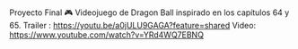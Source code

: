 Proyecto Final 🎮
Videojuego de Dragon Ball inspirado en los capítulos 64 y 65.
Trailer : https://youtu.be/a0jULU9GAGA?feature=shared
Video: https://www.youtube.com/watch?v=YRd4WQ7EBNQ
